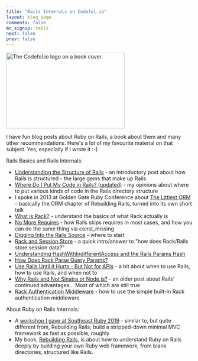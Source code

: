 ```yaml
---
title: "Rails Internals on Codefol.io"
layout: blog_page
comments: false
mc_signup: rails
next: false
prev: false
---
```


<img src="/images/codefolio_book_transparent_320_205.png" class="pull-right" width="320" height="205" alt="The Codefol.io logo on a book cover."> </img>

I have fun blog posts about Ruby on Rails, a book about them and many other recommendations. Here's a lot of my favourite material on that subject. Yes, especially if I wrote it :-)

Rails Basics and Rails Internals:

* [Understanding the Structure of Rails](/posts/Understanding-the-Structure-of-Rails/) - an introductory post about how Rails is structured - the large gems that make up Rails
* [Where Do I Put My Code in Rails? (updated)](/posts/where-do-i-put-my-code-in-rails-updated/) - my opinions about where to put various kinds of code in the Rails directory structure
* I spoke in 2013 at Golden Gate Ruby Conference about [The Littlest ORM](https://www.youtube.com/watch?v=Uh5MYvNXt0A) - basically the ORM chapter of Rebuilding Rails, turned into its own short talk
* [What is Rack?](/posts/What-is-Rack-A-Primer/) - understand the basics of what Rack actually is
* [No More Requires](/posts/No-More-Requires/) - how Rails skips requires in most cases, and how you can do the same thing via const_missing
* [Digging Into the Rails Source](/posts/Digging-Into-the-Rails-Source/) - where to start
* [Rack and Session Store](/posts/Rack-and-Session-Store/) - a quick intro/answer to "how does Rack/Rails store session data?"
* [Understanding HashWithIndifferentAccess and the Rails Params Hash](/posts/Deep-Rails-Understanding-HashWithIndifferentAccess-Understanding-the-Params-Hash/)
* [How Does Rack Parse Query Params?](/posts/How-Does-Rack-Parse-Query-Params-With-parse-nested-query/)
* [Use Rails Until it Hurts - But Not for APIs](/posts/Use-Rails-Until-It-Hurts-But-Not-for-APIs/) - a bit about when to use Rails, how to use Rails, and when not to
* [Why Rails and Not Sinatra or Node.js?](/posts/Why-Rails-and-not-Sinatra-or-Node-js/) - an older post about Rails' continued advantages... Most of which are still true
* [Rack Authentication Middleware](/posts/Rack-Authentication-Middleware/) - how to use the simple built-in Rack authentication middleware

About Ruby on Rails Internals:

* A [workshop I gave at Southeast Ruby 2019](/links/2019_railsconf_workshop.key) - similar to, but quite different from, Rebuilding Rails; build a stripped-down minimal MVC framework as fast as possible, roughly
* My book, <a href="https://rebuilding-rails.com">Rebuilding Rails</a>, is about how to understand Ruby on Rails deeply by building your own Ruby web framework, from blank directories, structured like Rails.
